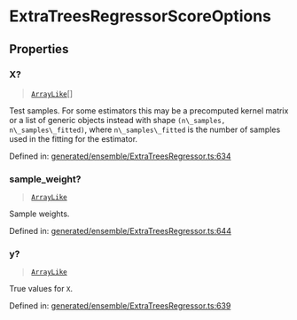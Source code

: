 # ExtraTreesRegressorScoreOptions

## Properties

### X?

> [`ArrayLike`](../types/ArrayLike.md)[]

Test samples. For some estimators this may be a precomputed kernel matrix or a list of generic objects instead with shape `(n\_samples, n\_samples\_fitted)`, where `n\_samples\_fitted` is the number of samples used in the fitting for the estimator.

Defined in:  [generated/ensemble/ExtraTreesRegressor.ts:634](https://github.com/transitive-bullshit/scikit-learn-ts/blob/92ab806/packages/sklearn/src/generated/ensemble/ExtraTreesRegressor.ts#L634)

### sample\_weight?

> [`ArrayLike`](../types/ArrayLike.md)

Sample weights.

Defined in:  [generated/ensemble/ExtraTreesRegressor.ts:644](https://github.com/transitive-bullshit/scikit-learn-ts/blob/92ab806/packages/sklearn/src/generated/ensemble/ExtraTreesRegressor.ts#L644)

### y?

> [`ArrayLike`](../types/ArrayLike.md)

True values for `X`.

Defined in:  [generated/ensemble/ExtraTreesRegressor.ts:639](https://github.com/transitive-bullshit/scikit-learn-ts/blob/92ab806/packages/sklearn/src/generated/ensemble/ExtraTreesRegressor.ts#L639)
